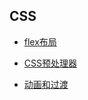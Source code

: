 ## CSS

- [flex布局](https://github.com/Primroses/offer-reaper/tree/master/CSS/flex)

- [CSS预处理器](https://github.com/Primroses/offer-reaper/tree/master/CSS/CSSpretreat)

- [动画和过渡](https://github.com/Primroses/offer-reaper/tree/master/CSS/animation-transiton)